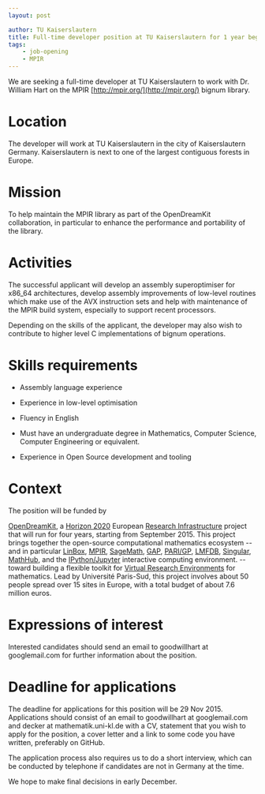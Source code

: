 ```yaml
---
layout: post

author: TU Kaiserslautern
title: Full-time developer position at TU Kaiserslautern for 1 year beginning March 2016
tags:
    - job-opening
    - MPIR
---
```


We are seeking a full-time developer at TU Kaiserslautern to work with Dr. William Hart on the MPIR [http://mpir.org/](http://mpir.org/) bignum library.

# Location

The developer will work at TU Kaiserslautern in the city of Kaiserslautern Germany. Kaiserslautern is next to one of the largest contiguous forests in Europe.

# Mission

To help maintain the MPIR library as part of the OpenDreamKit collaboration, in particular to enhance the performance and portability of the library.

# Activities

The successful applicant will develop an assembly superoptimiser for x86_64 architectures, develop assembly improvements of low-level routines which make use of the AVX instruction sets and help with maintenance of the MPIR build system, especially to support recent processors.

Depending on the skills of the applicant, the developer may also wish to contribute to higher level C implementations of bignum operations.

# Skills requirements

- Assembly language experience

- Experience in low-level optimisation

- Fluency in English

- Must have an undergraduate degree in Mathematics, Computer Science, Computer Engineering or equivalent.

- Experience in Open Source development and tooling

# Context

The position will be funded by

[OpenDreamKit](http://opendreamkit.org), a
[Horizon 2020](https://ec.europa.eu/programmes/horizon2020/)
European [Research Infrastructure](https://ec.europa.eu/programmes/horizon2020/en/h2020-section/european-research-infrastructures-including-e-infrastructures)
project that will run for four years, starting from September
2015. This project brings together the open-source computational
mathematics ecosystem -- and in particular
[LinBox](http://linalg.org/),
[MPIR](http://mpir.org),
[SageMath](http://sagemath.org/),
[GAP](http://www.gap-system.org/),
[PARI/GP](http://pari.math.u-bordeaux.fr/),
[LMFDB](http://lmfdb.org/),
[Singular](http://www.singular.uni-kl.de/),
[MathHub](https://mathhub.info/),
and the
[IPython/Jupyter](http://jupyter.org/) interactive computing
environment.
-- toward building a
flexible toolkit for
[Virtual Research Environments](http://www.2020-horizon.com/e-Infrastructures-for-virtual-research-environments-%28VRE%29-i1490.html)
for mathematics. Lead by Université Paris-Sud, this project involves
about 50 people spread over 15 sites in Europe, with a total budget of
about 7.6 million euros.

# Expressions of interest

Interested candidates should send an email to goodwillhart at googlemail.com for further information about the position.

# Deadline for applications

The deadline for applications for this position will be 29 Nov 2015. Applications should consist of an email to goodwillhart at googlemail.com and decker at mathematik.uni-kl.de with a CV, statement that you wish to apply for the position, a cover letter and a link to some code you have written, preferably on GitHub.

The application process also requires us to do a short interview, which can be conducted by telephone if candidates are not in Germany at the time.

We hope to make final decisions in early December.


